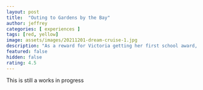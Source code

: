 ```yaml
---
layout: post
title:  "Outing to Gardens by the Bay"
author: jeffrey
categories: [ experiences ]
tags: [red, yellow]
image: assets/images/20211201-dream-cruise-1.jpg
description: "As a reward for Victoria getting her first school award, the family decided on an outing to Gardens by the Bay!"
featured: false
hidden: false
rating: 4.5
---
```


This is still a works in progress
